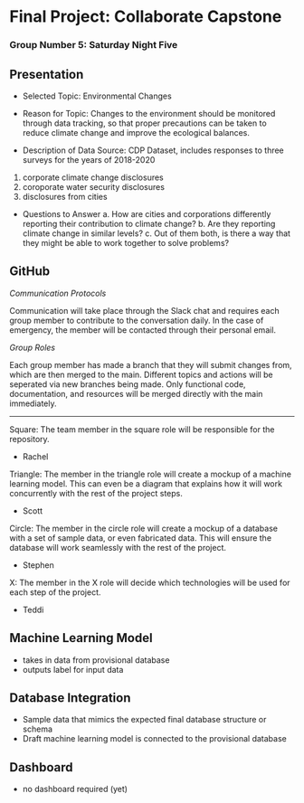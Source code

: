 # Final Project: Collaborate Capstone
### Group Number 5: Saturday Night Five

## Presentation 

- Selected Topic: Environmental Changes

- Reason for Topic: Changes to the environment should be monitored through data tracking, so that proper precautions can be taken to reduce climate change and improve the ecological balances. 

- Description of Data Source: CDP Dataset, includes responses to three surveys for the years of 2018-2020
1. corporate climate change disclosures
2. coroporate water security disclosures
3. disclosures from cities

- Questions to Answer
a. How are cities and corporations differently reporting their contribution to climate change? 
b. Are they reporting climate change in similar levels? 
c. Out of them both, is there a way that they might be able to work together to solve problems? 

## GitHub

*Communication Protocols*

Communication will take place through the Slack chat and requires each group member to contribute to the conversation daily. 
In the case of emergency, the member will be contacted through their personal email. 

*Group Roles*

Each group member has made a branch that they will submit changes from, which are then merged to the main. Different topics and actions will be seperated via new branches being made. Only functional code, documentation, and resources will be merged directly with the main immediately. 

------------------------------------------------------
Square: The team member in the square role will be responsible for the repository. 

- Rachel 

Triangle: The member in the triangle role will create a mockup of a machine learning model. This can even be a diagram that explains how it will work concurrently with the rest of the project steps.

- Scott

Circle: The member in the circle role will create a mockup of a database with a set of sample data, or even fabricated data. This will ensure the database will work seamlessly with the rest of the project.

- Stephen

X: The member in the X role will decide which technologies will be used for each step of the project.

- Teddi


## Machine Learning Model

- takes in data from provisional database
- outputs label for input data

## Database Integration

- Sample data that mimics the expected final database structure or schema
- Draft machine learning model is connected to the provisional database

## Dashboard

- no dashboard required (yet)
